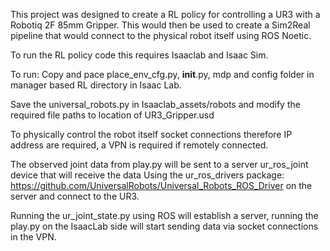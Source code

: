 This project was designed to create a RL policy for controlling a UR3 with a Robotiq 2F 85mm Gripper. This would then be used to create a Sim2Real pipeline that would connect to the physical robot itself using ROS Noetic.


To run the RL policy code this requires Isaaclab and Isaac Sim.

To run: Copy and pace place_env_cfg.py, __init__.py, mdp and config folder in manager based RL directory in Isaac Lab.

Save the universal_robots.py in Isaaclab_assets/robots and modify the required file paths to location of UR3_Gripper.usd 


To physically control the robot itself socket connections therefore IP address are required, a VPN is required if remotely connected. 

The observed joint data from play.py will be sent to a server ur_ros_joint device that will receive the data Using the ur_ros_drivers package:
  https://github.com/UniversalRobots/Universal_Robots_ROS_Driver on the server and connect to the UR3.

Running the ur_joint_state.py using ROS will establish a server, running the play.py on the IsaacLab side will start sending data via socket connections in the VPN.
